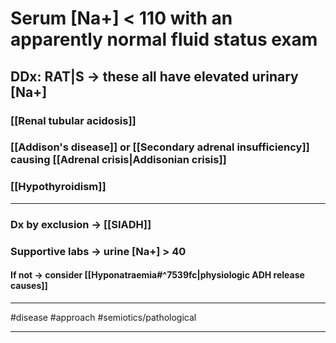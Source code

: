 # Serum [Na+] < 110 with an apparently normal fluid status exam
## DDx: RAT|S -> these all have elevated urinary [Na+]
### [[Renal tubular acidosis]]
### [[Addison's disease]] or [[Secondary adrenal insufficiency]] causing [[Adrenal crisis|Addisonian crisis]]
### [[Hypothyroidism]]
---
### Dx by exclusion -> [[SIADH]]
### Supportive labs -> urine [Na+] >  40 
#### If not -> consider [[Hyponatraemia#^7539fc|physiologic ADH release causes]]

---
#disease #approach #semiotics/pathological 

---
